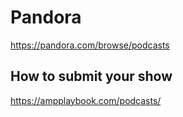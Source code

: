 # Pandora
https://pandora.com/browse/podcasts

## How to submit your show
https://ampplaybook.com/podcasts/
